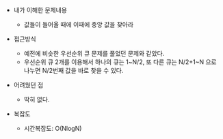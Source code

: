 - 내가 이해한 문제내용
	- 값들이 들어올 때에 이때에 중앙 값을 찾아라

- 접근방식 
	- 예전에 비슷한 우선순위 큐 문제를 풀었던 문제와 같았다.
	- 우선순위 큐 2개를 이용해서 하나의 큐는 1~N/2, 또 다른 큐는 N/2+1~N 으로 나누면 N/2번째 값을 바로 찾을 수 있다.

- 어려웠던 점
    - 딱히 없다.

- 복잡도
	- 시간복잡도: O(NlogN)